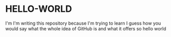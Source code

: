 # HELLO-WORLD
I'm I'm writing this repository because I'm trying to learn I guess how you would say what the whole idea of GitHub is and what it offers so hello world
